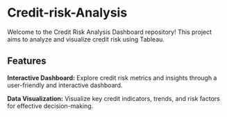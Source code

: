 # Credit-risk-Analysis
Welcome to the Credit Risk Analysis Dashboard repository! This project aims to analyze and visualize credit risk using Tableau. 
## Features 
**Interactive Dashboard:** Explore credit risk metrics and insights through a user-friendly and interactive dashboard.

**Data Visualization:** Visualize key credit indicators, trends, and risk factors for effective decision-making. 
